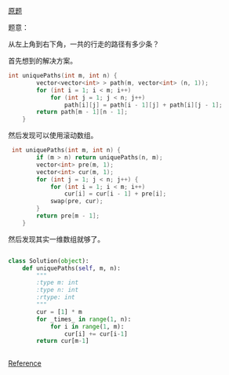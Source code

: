 [原题](https://leetcode.com/problems/unique-paths/)

题意：

从左上角到右下角，一共的行走的路径有多少条？

首先想到的解决方案。

```C++
int uniquePaths(int m, int n) {
        vector<vector<int> > path(m, vector<int> (n, 1));
        for (int i = 1; i < m; i++)
            for (int j = 1; j < n; j++)
                path[i][j] = path[i - 1][j] + path[i][j - 1];
        return path[m - 1][n - 1];
    }
```

然后发现可以使用滚动数组。

```C++
 int uniquePaths(int m, int n) {
        if (m > n) return uniquePaths(n, m); 
        vector<int> pre(m, 1);
        vector<int> cur(m, 1);
        for (int j = 1; j < n; j++) {
            for (int i = 1; i < m; i++)
                cur[i] = cur[i - 1] + pre[i];
            swap(pre, cur);
        }
        return pre[m - 1];
    }
```

然后发现其实一维数组就够了。

```Python

class Solution(object):
    def uniquePaths(self, m, n):
        """
        :type m: int
        :type n: int
        :rtype: int
        """
        cur = [1] * m
        for _times_ in range(1, n):
            for i in range(1, m):
                cur[i] += cur[i-1]
        return cur[m-1]
        
```

[Reference](https://discuss.leetcode.com/topic/15265/0ms-5-lines-dp-solution-in-c-with-explanations/2)

